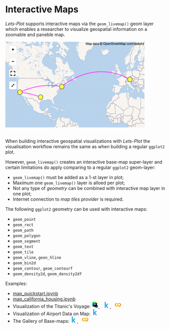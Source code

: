 # Interactive Maps

*Lets-Plot* supports interactive maps via the `geom_livemap()` geom layer which
enables a researcher to visualize geospatial information on a zoomable and paneble map. 

<img src="https://raw.githubusercontent.com/JetBrains/lets-plot/master/docs/examples/images/map_path.png" alt="Couldn't load map_path.png" width="436" height="267"><br><br>

When building interactive geospatial visualizations with *Lets-Plot* the visualisation workflow remains the 
same as when building a regular `ggplot2` plot.

However, `geom_livemap()` creates an interactive base-map super-layer and certain limitations do apply 
comparing to a regular `ggplot2` geom-layer:

* `geom_livemap()` must be added as a 1-st layer in plot;
* Maximum one `geom_livemap()` layer is alloed per plot;
* Not any type of *geometry* can be combined with interactive map layer in one plot;
* Internet connection to *map tiles provider* is required.

The following `ggplot2` geometry can be used with interactive maps:

* `geom_point`
* `geom_rect`
* `geom_path`
* `geom_polygon`
* `geom_segment`
* `geom_text`
* `geom_tile`
* `geom_vline`, `geon_hline`
* `geom_bin2d`
* `geom_contour`, `geom_contourf`
* `geom_density2d`, `geom_density2df`

Examples:

* [map_quickstart.ipynb](https://nbviewer.jupyter.org/github/JetBrains/lets-plot/blob/master/docs/examples/jupyter-notebooks/map_quickstart.ipynb)
* [map_california_housing.ipynb](https://nbviewer.jupyter.org/github/JetBrains/lets-plot/blob/master/docs/examples/jupyter-notebooks/map-california-housing/map_california_housing.ipynb)
* Visualization of the Titanic's Voyage: <a href="https://view.datalore.jetbrains.com/notebook/1h4h0HMctRKJLY64PBe63a?force_sso=true" title="View in Datalore"> 
                                             <img src="https://raw.githubusercontent.com/JetBrains/lets-plot/master/docs/examples/images/logo_datalore.svg" width="20" height="20">
                                         </a>
                                         <span>&nbsp;&nbsp;</span>
                                         <a href="https://www.kaggle.com/alshan/visualization-of-the-titanic-s-voyage" title="View at Kaggle"> 
                                             <img src="https://raw.githubusercontent.com/JetBrains/lets-plot/master/docs/examples/images/logo_kaggle.svg" width="20" height="20">
                                         </a>
                                         <span>&nbsp;&nbsp;</span>
                                         <a href="https://colab.research.google.com/drive/1PerUfSCyStcbnlXnxBj-JVI25-cXB_N5?usp=sharing" title="View at Colab"> 
                                             <img src="https://raw.githubusercontent.com/JetBrains/lets-plot/master/docs/examples/images/logo_colab.svg" width="20" height="20">
                                         </a>
* Visualization of Airport Data on Map:  <a href="https://www.kaggle.com/alshan/visualization-of-airport-data-on-map" title="View at Kaggle"> 
                                             <img src="https://raw.githubusercontent.com/JetBrains/lets-plot/master/docs/examples/images/logo_kaggle.svg" width="20" height="20">
                                         </a>
* The Gallery of Base-maps:              <a href="https://www.kaggle.com/alshan/the-gallery-of-basemaps" title="View at Kaggle"> 
                                           <img src="https://raw.githubusercontent.com/JetBrains/lets-plot/master/docs/examples/images/logo_kaggle.svg" width="20" height="20">
                                         </a>
                                         <span>&nbsp;&nbsp;</span>
                                         <a href="https://colab.research.google.com/drive/1lwOyQx0UMBHFiLtXQZhXQpv5Z3M2XJI4?usp=sharing" title="View at Colab"> 
                                           <img src="https://raw.githubusercontent.com/JetBrains/lets-plot/master/docs/examples/images/logo_colab.svg" width="20" height="20">
                                         </a>
                                         
 